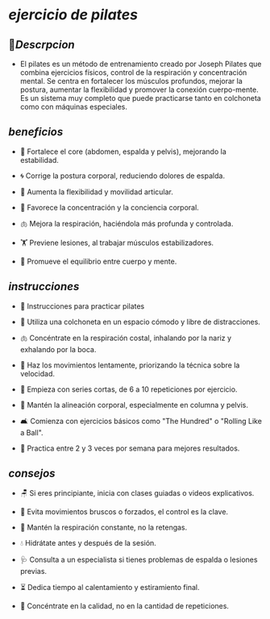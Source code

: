 # *ejercicio de pilates*

## 🤸*Descrpcion*
* El pilates es un método de entrenamiento creado por Joseph Pilates que combina ejercicios físicos, control de la respiración y concentración mental. Se centra en fortalecer los músculos profundos, mejorar la postura, aumentar la flexibilidad y promover la conexión cuerpo-mente. Es un sistema muy completo que puede practicarse tanto en colchoneta como con máquinas especiales.

 ## *beneficios*
* 💪 Fortalece el core (abdomen, espalda y pelvis), mejorando la estabilidad.

* 🌀 Corrige la postura corporal, reduciendo dolores de espalda.

* 🤸 Aumenta la flexibilidad y movilidad articular.

* 🧠 Favorece la concentración y la conciencia corporal.

* 🫁 Mejora la respiración, haciéndola más profunda y controlada.

* 🏋️ Previene lesiones, al trabajar músculos estabilizadores.

* 🧘 Promueve el equilibrio entre cuerpo y mente.

## *instrucciones*

* 📝 Instrucciones para practicar pilates

* 📍 Utiliza una colchoneta en un espacio cómodo y libre de distracciones.

* 🫁 Concéntrate en la respiración costal, inhalando por la nariz y exhalando por la boca.

* 🐢 Haz los movimientos lentamente, priorizando la técnica sobre la velocidad.

* 🔁 Empieza con series cortas, de 6 a 10 repeticiones por ejercicio.

* 🧍 Mantén la alineación corporal, especialmente en columna y pelvis.

* 🛋️ Comienza con ejercicios básicos como "The Hundred" o "Rolling Like a Ball".

* 📅 Practica entre 2 y 3 veces por semana para mejores resultados.

## *consejos*

* 🪑 Si eres principiante, inicia con clases guiadas o videos explicativos.

* 🛑 Evita movimientos bruscos o forzados, el control es la clave.

* 🧘 Mantén la respiración constante, no la retengas.

* 💧 Hidrátate antes y después de la sesión.

* 🩺 Consulta a un especialista si tienes problemas de espalda o lesiones previas.

* ⏳ Dedica tiempo al calentamiento y estiramiento final.

* 🎯 Concéntrate en la calidad, no en la cantidad de repeticiones.